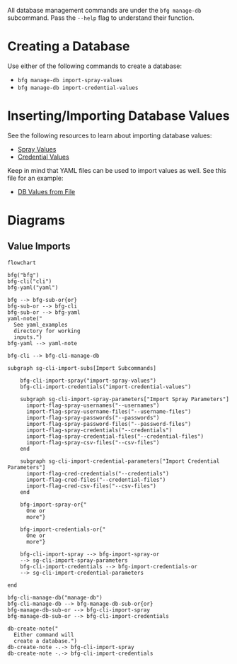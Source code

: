 All database management commands are under the `bfg manage-db`
subcommand. Pass the `--help` flag to understand their function.

# Creating a Database

Use either of the following commands to create a database:

- `bfg manage-db import-spray-values` 
- `bfg manage-db import-credential-values`

# Inserting/Importing Database Values

See the following resources to learn about importing database
values:

- [Spray Values](<docs/Password Spraying.md>)
- [Credential Values](<docs/Credential Guessing and Stuffing.md>)

Keep in mind that YAML files can be used to import values as
well. See this file for an example:

- [DB Values from File](<yaml_examples/db_values_from_file.yml>)

# Diagrams

## Value Imports

``````mermaid
flowchart

bfg("bfg")
bfg-cli("cli")
bfg-yaml("yaml")

bfg --> bfg-sub-or{or}
bfg-sub-or --> bfg-cli
bfg-sub-or --> bfg-yaml
yaml-note("
  See yaml_examples
  directory for working
  inputs.")
bfg-yaml --> yaml-note

bfg-cli --> bfg-cli-manage-db

subgraph sg-cli-import-subs[Import Subcommands]

    bfg-cli-import-spray("import-spray-values")
    bfg-cli-import-credentials("import-credential-values")

    subgraph sg-cli-import-spray-parameters["Import Spray Parameters"]
      import-flag-spray-usernames("--usernames")
      import-flag-spray-username-files("--username-files")
      import-flag-spray-passwords("--passwords")
      import-flag-spray-password-files("--password-files")
      import-flag-spray-credentials("--credentials")
      import-flag-spray-credential-files("--credential-files")
      import-flag-spray-csv-files("--csv-files")
    end

    subgraph sg-cli-import-credential-parameters["Import Credential Parameters"]
      import-flag-cred-credentials("--credentials")
      import-flag-cred-files("--credential-files")
      import-flag-cred-csv-files("--csv-files")
    end

    bfg-import-spray-or{"
      One or
      more"}

    bfg-import-credentials-or{"
      One or
      more"}

    bfg-cli-import-spray --> bfg-import-spray-or
    --> sg-cli-import-spray-parameters
    bfg-cli-import-credentials --> bfg-import-credentials-or
    --> sg-cli-import-credential-parameters

end

bfg-cli-manage-db("manage-db")
bfg-cli-manage-db --> bfg-manage-db-sub-or{or}
bfg-manage-db-sub-or --> bfg-cli-import-spray
bfg-manage-db-sub-or --> bfg-cli-import-credentials

db-create-note("
  Either command will
  create a database.")
db-create-note -.-> bfg-cli-import-spray
db-create-note -.-> bfg-cli-import-credentials
``````
